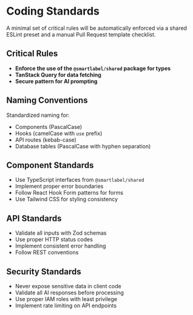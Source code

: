 # Coding Standards

A minimal set of critical rules will be automatically enforced via a shared ESLint preset and a manual Pull Request template checklist.

## Critical Rules

- **Enforce the use of the `@smartlabel/shared` package for types**
- **TanStack Query for data fetching**
- **Secure pattern for AI prompting**

## Naming Conventions

Standardized naming for:
- Components (PascalCase)
- Hooks (camelCase with `use` prefix)
- API routes (kebab-case)
- Database tables (PascalCase with hyphen separation)

## Component Standards

- Use TypeScript interfaces from `@smartlabel/shared`
- Implement proper error boundaries
- Follow React Hook Form patterns for forms
- Use Tailwind CSS for styling consistency

## API Standards

- Validate all inputs with Zod schemas
- Use proper HTTP status codes
- Implement consistent error handling
- Follow REST conventions

## Security Standards

- Never expose sensitive data in client code
- Validate all AI responses before processing
- Use proper IAM roles with least privilege
- Implement rate limiting on API endpoints